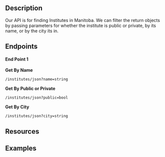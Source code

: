 
## Description

Our API is for finding Institutes in Manitoba. We can filter the return objects by passing parameters for whether the institute is public or private, by its name, or by the city its in.

## Endpoints

#### **End Point 1**

**Get By Name** 
   
    /institutes/json?name=string
    
**Get By Public or Private**
  
    /institutes/json?public=bool
    
 **Get By City**
 
    /institutes/json?city=string
  

## Resources


## Examples

